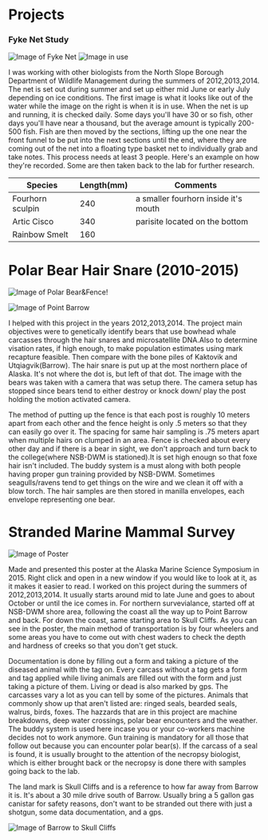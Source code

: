 # Projects

### Fyke Net Study

![Image of Fyke Net](https://netsandmore.com/images/catalog-images/fyketrapnet_400.jpg) ![Image in use](http://www.rhpdm.uevora.pt/gallery/A3.png)

I was working with other biologists from the North Slope Borough Department of Wildlife Management during the summers of 2012,2013,2014. The net is set out during summer and set up either mid June or early July depending on ice conditions. The first image is what it looks like out of the water while the image on the right is when it is in use. When the net is up and running, it is checked daily. Some days you'll have 30 or so fish, other days you'll have near a thousand, but the average amount is typically 200-500 fish. Fish are then moved by the sections, lifting up the one near the front funnel to be put into the next sections until the end, where they are coming out of the net into a floating type basket net to individually grab and take notes. This process needs at least 3 people. Here's an example on how they're recorded. Some are then taken back to the lab for further research.

Species | Length(mm) | Comments
------------ | ------------- | -------------
Fourhorn sculpin | 240 | a smaller fourhorn inside it's mouth
Artic Cisco | 340 | parisite located on the bottom
Rainbow Smelt | 160 | 


# Polar Bear Hair Snare (2010-2015)

![Image of Polar Bear&Fence](http://graphics8.nytimes.com/images/2011/05/19/science/19saw_sensorbear1/19saw_sensorbear1-blog480.jpg)!

![Image of Point Barrow](https://www.tide-forecast.com/tidelocationmaps/Point-Barrow-Alaska.10.gif)

I helped with this project in the years 2012,2013,2014. The project main objectives were to genetically identify bears that use bowhead whale carcasses through the hair snares and microsatellite DNA.Also to determine visation rates, if high enough, to make population estimates using mark recapture feasible. Then compare with the bone piles of Kaktovik and Utqiagvik(Barrow). The hair snare is put up at the most northern place of Alaska. It's not where the dot is, but left of that dot. The image with the bears was taken with a camera that was setup there. The camera setup has stopped since bears tend to either destroy or knock down/ play the post holding the motion activated camera.

The method of putting up the fence is that each post is roughly 10 meters apart from each other and the fence height is only .5 meters so that they can easily go over it. The spacing for same hair sampling is .75 meters apart when multiple hairs on clumped in an area. Fence is checked about every other day and if there is a bear in sight, we don't approach and turn back to the college(where NSB-DWM is stationed).It is set high enougn so that foxe hair isn't included. The buddy system is a must along with both people having proper gun training provided by NSB-DWM. Sometimes seagulls/ravens tend to get things on the wire and we clean it off with a blow torch. The hair samples are then stored in manilla envelopes, each envelope representing one bear. 

# Stranded Marine Mammal Survey

![Image of Poster](http://i.imgur.com/A1sjYFr.jpg)


Made and presented this poster at the Alaska Marine Science Symposium in 2015. Right click and open in a new window if you would like to look at it, as it makes it easier to read. I worked on this project during the summers of 2012,2013,2014. It usually starts around mid to late June and goes to about October or until the ice comes in. For northern survevialance, started off at NSB-DWM shore area, following the coast all the way up to Point Barrow and back. For down the coast, same starting area to Skull Cliffs.  As you can see in the poster, the main method of transportation is by four wheelers and some areas you have to come out with chest waders to check the depth and hardness of creeks so that you don't get stuck.

 Documentation is done by filling out a form and taking a picture of the diseased animal with the tag on. Every carcass without a tag gets a form and tag applied while living animals are filled out with the form and just taking a picture of them. Living or dead is also marked by gps. The carcasses vary a lot as you can tell by some of the pictures. Animals that commonly show up that aren't listed are: ringed seals, bearded seals, walrus, birds, foxes. The hazzards that are in this project are machine breakdowns, deep water crossings, polar bear encounters and the weather. The buddy system is used here incase you or your co-workers machine decides not to work anymore. Gun training is mandatory for all those that follow out because you can encounter polar bear(s). If the carcass of a seal is found, it is usually brought to the attention of the necropsy biologist, which is either brought back or the necropsy is done there with samples going back to the lab. 

The land mark is Skull Cliffs and is a reference to how far away from Barrow it is. It's about a 30 mile drive south of Barrow. Usually bring a 5 gallon gas canistar for safety reasons, don't want to be stranded out there with just a shotgun, some data documentation, and a gps. 

![Image of Barrow to Skull Cliffs](http://i.imgur.com/8cvsiy5.png)






















